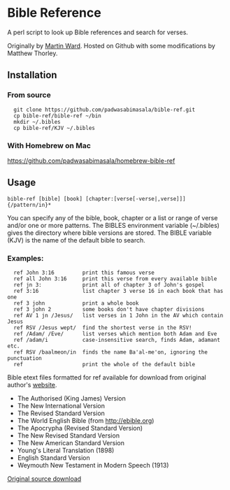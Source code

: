 # Bible Reference

A perl script to look up Bible references and search for verses.

Originally by [Martin Ward](http://www.gkc.org.uk/). Hosted on Github with some
modifications by Matthew Thorley.

## Installation

### From source

```
  git clone https://github.com/padwasabimasala/bible-ref.git
  cp bible-ref/bible-ref ~/bin
  mkdir ~/.bibles
  cp bible-ref/KJV ~/.bibles
```

### With Homebrew on Mac

https://github.com/padwasabimasala/homebrew-bible-ref


## Usage

`bible-ref [bible] [book] [chapter:[verse[-verse|,verse]]] {/pattern/in}*`

You can specify any of the bible, book, chapter or a list or range of verse
and/or one or more patterns. The BIBLES environment variable (~/.bibles) gives the
directory where bible versions are stored. The BIBLE variable (KJV) is the name of
the default bible to search.

### Examples:

```
  ref John 3:16         print this famous verse
  ref all John 3:16     print this verse from every available bible
  ref jn 3:             print all of chapter 3 of John's gospel
  ref 3:16              list chapter 3 verse 16 in each book that has one
  ref 3 john            print a whole book
  ref 3 john 2          some books don't have chapter divisions
  ref AV 1 jn /Jesus/   list verses in 1 John in the AV which contain Jesus
  ref RSV /Jesus wept/  find the shortest verse in the RSV!
  ref /Adam/ /Eve/      list verses which mention both Adam and Eve
  ref /adam/i           case-insensitive search, finds Adam, adamant etc.
  ref RSV /baalmeon/in  finds the name Ba'al-me'on, ignoring the punctuation
  ref                   print the whole of the default bible
```

Bible etext files formatted for ref available for download from original
author's [website](http://www.gkc.org.uk/martin/software/index.html).

- The Authorised (King James) Version
- The New International Version
- The Revised Standard Version
- The World English Bible (from http://ebible.org)
- The Apocrypha (Revised Standard Version)
- The New Revised Standard Version
- The New American Standard Version
- Young's Literal Translation (1898)
- English Standard Version
- Weymouth New Testament in Modern Speech (1913)

[Original source download](http://www.gkc.org.uk/martin/software/ref)
